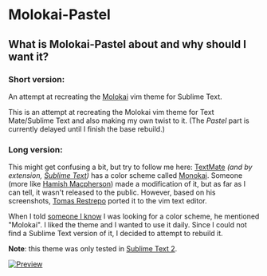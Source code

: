 Molokai-Pastel
===================
## What is Molokai-Pastel about and why should I want it?

### Short version:

An attempt at recreating the [Molokai][4] vim theme for Sublime Text.

This is an attempt at recreating the Molokai vim theme for Text Mate/Sublime Text and also making my own twist to it.
(The _Pastel_ part is currently delayed until I finish the base rebuild.)

### Long version:

This might get confusing a bit, but try to follow me here:
[TextMate][1] _(and by extension, [Sublime Text][2])_ has a color scheme called [Monokai][3]. 
Someone (more like [Hamish Macpherson][5]) made a modification of it, but as far as I can tell,
it wasn't released to the public. However, based on his screenshots, [Tomas Restrepo][6] ported it
to the vim text editor.

When I told [someone I know][6] I was looking for a color scheme, he mentioned "Molokai".
I liked the theme and I wanted to use it daily. Since I could not find a Sublime Text version of it,
I decided to attempt to rebuild it.

__Note__: this theme was only tested in [Sublime Text 2][2].

[![Preview][100]][5]

[1]: http://macromates.com/
[2]: http://www.sublimetext.com/2
[3]: http://www.monokai.nl/blog/2006/07/15/textmate-color-theme/
[4]: https://github.com/tomasr/molokai
[5]: http://blog.hamstu.com/
[6]: https://github.com/LightDrake
[7]:https://raw.github.com/Voaxeyr/Molokai-Pastel/master/preview/Molokai_legacy.thumb.png
[100]:https://raw.github.com/Voaxeyr/Molokai-Pastel/master/preview/Molokai_legacy.png
